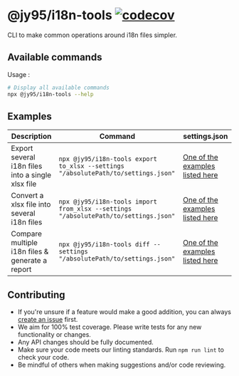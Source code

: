 # @jy95/i18n-tools [![codecov](https://codecov.io/gh/jy95/i18n-tools/branch/master/graph/badge.svg?token=PQDE2R2GYR)](https://codecov.io/gh/jy95/i18n-tools)

CLI to make common operations around i18n files simpler.

## Available commands

Usage :
```bash
# Display all available commands
npx @jy95/i18n-tools --help
```

## Examples

| Description                                       | Command | settings.json |
|---------------------------------------------------|---------|---------------|
| Export several i18n files into a single xlsx file | `npx @jy95/i18n-tools export to_xlsx --settings "/absolutePath/to/settings.json"` |  [One of the examples listed here](https://github.com/jy95/i18n-tools/wiki/Examples-of-settings.json#export-to_xlsx)  |
| Convert a xlsx file into several i18n files       | `npx @jy95/i18n-tools import from_xlsx --settings "/absolutePath/to/settings.json"` | [One of the examples listed here](https://github.com/jy95/i18n-tools/wiki/Examples-of-settings.json#import-from_xlsx) |
| Compare multiple i18n files & generate a report | `npx @jy95/i18n-tools diff --settings "/absolutePath/to/settings.json"` | [One of the examples listed here](https://github.com/jy95/i18n-tools/wiki/Examples-of-settings.json#diff) |

## Contributing

* If you're unsure if a feature would make a good addition, you can always [create an issue](https://github.com/jy95/i18n-tools/issues/new) first.
* We aim for 100% test coverage. Please write tests for any new functionality or changes.
* Any API changes should be fully documented.
* Make sure your code meets our linting standards. Run `npm run lint` to check your code.
* Be mindful of others when making suggestions and/or code reviewing.